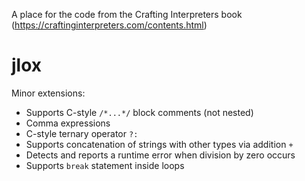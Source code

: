 A place for the code from the Crafting Interpreters book (https://craftinginterpreters.com/contents.html)

# jlox

Minor extensions:
* Supports C-style `/*...*/` block comments (not nested)
* Comma expressions
* C-style ternary operator `?:`
* Supports concatenation of strings with other types via addition `+`
* Detects and reports a runtime error when division by zero occurs
* Supports `break` statement inside loops
